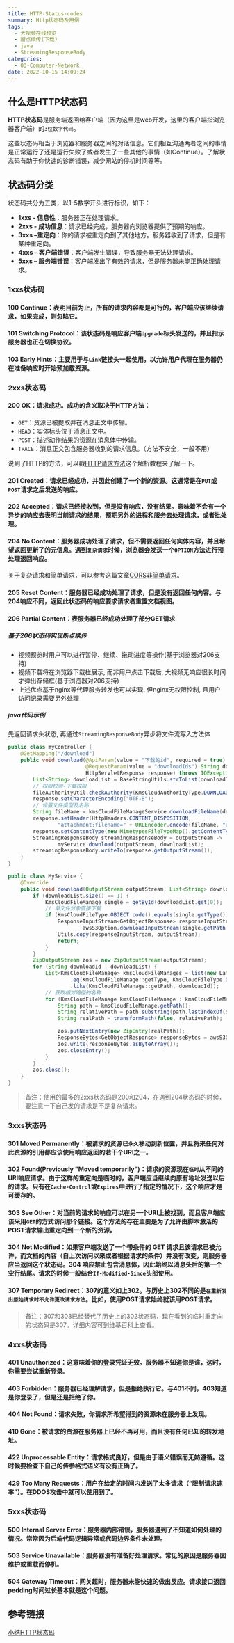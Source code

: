 ```yaml
---
title: HTTP-Status-codes
summary: Http状态码及用例
tags:
  - 大视频在线预览
  - 断点续传(下载)
  - java
  - StreamingResponseBody
categories:
  - 03-Computer-Network
date: 2022-10-15 14:09:24
---
```

## 什么是HTTP状态码

**HTTP状态码**是服务端返回给客户端（因为这里是web开发，这里的客户端指浏览器客户端）的`3位数字代码`。

这些状态码相当于浏览器和服务器之间的对话信息。它们相互沟通两者之间的事情是正常运行了还是运行失败了或者发生了一些其他的事情（如Continue）。了解状态码有助于你快速的诊断错误，减少网站的停机时间等等。

## 状态码分类

状态码共分为五类，以1-5数字开头进行标识，如下：

- **1xxs - 信息性**：服务器正在处理请求。
- **2xxs - 成功信息**：请求已经完成，服务器向浏览器提供了预期的响应。
- **3xxs –重定向**：你的请求被重定向到了其他地方。服务器收到了请求，但是有某种重定向。
- **4xxs – 客户端错误**：客户端发生错误，导致服务器无法处理请求。
- **5xxs – 服务端错误**：客户端发出了有效的请求，但是服务器未能正确处理请求。

### 1xxs状态码

#### **100 Continue**：表明目前为止，所有的请求内容都是可行的，客户端应该继续请求，如果完成，则忽略它。
#### **101 Switching Protocol**：该状态码是响应客户端`Upgrade`标头发送的，并且指示服务器也正在切换协议。
#### **103 Early Hints**：主要用于与`Link`链接头一起使用，以允许用户代理在服务器仍在准备响应时开始预加载资源。

### 2xxs状态码

#### **200 OK**：请求成功。成功的含义取决于HTTP方法：

- `GET`：资源已被提取并在消息正文中传输。
- `HEAD`：实体标头位于消息正文中。
- `POST`：描述动作结果的资源在消息体中传输。
- `TRACE`：消息正文包含服务器收到的请求信息。（方法不安全，一般不用）

说到了HTTP的方法，可以戳[HTTP请求方法](https://link.zhihu.com/?target=https%3A//www.runoob.com/http/http-methods.html)这个解析教程来了解一下。

#### **201 Created**：请求已经成功，并因此创建了一个新的资源。这通常是在`PUT`或`POST`请求之后发送的响应。
#### **202 Accepted**：请求已经接收到，但是没有响应，没有结果。意味着不会有一个异步的响应去表明当前请求的结果，预期另外的进程和服务去处理请求，或者批处理。
#### **204 No Content**：服务器成功处理了请求，但不需要返回任何实体内容，并且希望返回更新了的元信息。遇到`复杂请求`时候，浏览器会发送一个`OPTION`方法进行预处理返回响应。

关于复杂请求和简单请求，可以参考这篇文章[CORS非简单请求](https://link.zhihu.com/?target=https%3A//mabiao8023.github.io/2018/03/30/CORS%25E9%259D%259E%25E7%25AE%2580%25E5%258D%2595%25E8%25AF%25B7%25E6%25B1%2582/)。

#### **205 Reset Content**：服务器已经成功处理了请求，但是没有返回任何内容。与204响应不同，返回此状态码的响应要求请求者重置文档视图。
#### **206 Partial Content**：表服务器已经成功处理了部分GET请求

##### 基于206状态码实现断点续传

+ 视频预览时用户可以进行暂停、继续、拖动进度等操作(基于浏览器对206支持)
+ 视频下载将在浏览器下载栏展示, 而非用户点击下载后, 大视频无响应很长时间才弹出存储框(基于浏览器对206支持)
+ 上述优点基于nginx等代理服务转发也可以实现, 但nginx无权限控制, 且用户访问记录需要另外处理

##### java代码示例

先返回请求头状态, 再通过`StreamingResponseBody`异步将文件流写入方法体

```java
public class myController {
    @GetMapping("/download")
    public void download(@ApiParam(value = "下载的id", required = true)
                         @RequestParam(value = "downloadIds") String downloadIds,
                         HttpServletResponse response) throws IOException {
        List<String> downloadList = BaseStringUtils.strToList(downloadIds);
        // 权限校验-下载权限
        fileAuthorityUtil.checkAuthority(KmsCloudAuthorityType.DOWNLOAD, downloadList);
        response.setCharacterEncoding("UTF-8");
        // 设置文件类型及名称
        String fileName = kmsCloudFileManageService.downloadFileName(downloadList);
        response.setHeader(HttpHeaders.CONTENT_DISPOSITION,
                "attachment;filename=" + URLEncoder.encode(fileName, "UTF-8"));
        response.setContentType(new MimetypesFileTypeMap().getContentType(fileName));
        StreamingResponseBody streamingResponseBody = outputStream ->
                myService.download(outputStream, downloadList);
        streamingResponseBody.writeTo(response.getOutputStream());
    }
}
```

```java
public class MyService {
    @Override
    public void download(OutputStream outputStream, List<String> downloadList) throws IOException {
        if (downloadList.size() == 1) {
            KmsCloudFileManage single = getById(downloadList.get(0));
            // 单文件对象直接下载
            if (KmsCloudFileType.OBJECT.code().equals(single.getType())) {
                ResponseInputStream<GetObjectResponse> responseInputStream =
                        awsS3Option.downloadInputStream(single.getPath());
                Utils.copy(responseInputStream, outputStream);
                return;
            }
        }
        ZipOutputStream zos = new ZipOutputStream(outputStream);
        for (String downloadId : downloadList) {
            List<KmsCloudFileManage> kmsCloudFileManages = list(new LambdaQueryWrapper<KmsCloudFileManage>()
                    .eq(KmsCloudFileManage::getType, KmsCloudFileType.OBJECT.code())
                    .like(KmsCloudFileManage::getPath, downloadId));
            // 获取相对路径的名称
            for (KmsCloudFileManage kmsCloudFileManage : kmsCloudFileManages) {
                String path = kmsCloudFileManage.getPath();
                String relativePath = path.substring(path.lastIndexOf(downloadId));
                String realPath = transformPath(false, relativePath);

                zos.putNextEntry(new ZipEntry(realPath));
                ResponseBytes<GetObjectResponse> responseBytes = awsS3Option.downloadBytes(path);
                zos.write(responseBytes.asByteArray());
                zos.closeEntry();
            }
        }
        zos.close();
    }
}
```

> 备注：使用的最多的2xxs状态码是200和204，在遇到204状态码的时候，要注意一下自己发的请求是不是复杂请求。

### 3xxs状态码

#### **301 Moved Permanently**：被请求的资源已`永久`移动到新位置，并且将来任何对此资源的引用都应该使用响应返回的若干个URI之一。
#### **302 Found(Previously "Moved temporarily")**：请求的资源现在`临时`从不同的URI响应请求。由于这样的重定向是临时的，客户端应当继续向原有地址发送以后的请求。只有在`Cache-Control`或`Expires`中进行了指定的情况下，这个响应才是可缓存的。
#### **303 See Other**：对当前的请求的响应可以在另一个URI上被找到，而且客户端应该采用`GET`的方式访问那个链接。这个方法的存在主要是为了允许由脚本激活的POST请求输出重定向到一个新的资源。
#### **304 Not Modified**：如果客户端发送了一个带条件的 GET 请求且该请求已被允许，而文档的内容（自上次访问以来或者根据请求的条件）并没有改变，则服务器应当返回这个状态码。304 响应禁止包含消息体，因此始终以消息头后的第一个空行结尾。请求的时候一般结合`If-Modified-Since`头部使用。
#### **307 Temporary Redirect**：307的意义如上302。与历史上302不同的是`在重新发出原始请求时不允许更改请求方法`。比如，使用POST请求始终就该用POST请求。

> 备注：307和303已经替代了历史上的302状态码，现在看到的临时重定向的状态码是307。详细内容可到维基百科上查看。

### 4xxs状态码

#### **401 Unauthorized**：这意味着你的登录凭证无效。服务器不知道你是谁，这时，你需要尝试重新登录。
#### **403 Forbidden**：服务器已经理解请求，但是拒绝执行它。与401不同，403知道是你登录了，但是还是拒绝了你。
#### **404 Not Found**：请求失败，你请求所希望得到的资源未在服务器上发现。
#### **410 Gone**：被请求的资源在服务器上已经不再可用，而且没有任何已知的转发地址。
#### **422 Unprocessable Entity**：请求格式良好，但是由于语义错误而无妨遵循。这时候要检查下自己的传参格式语义有没有正确了。
#### **429 Too Many Requests**：用户在给定的时间内发送了太多请求（“限制请求速率”）。在DDOS攻击中就可以使用到了。

### 5xxs状态码

#### **500 Internal Server Error**：服务器内部错误，服务器遇到了不知道如何处理的情况。常常因为后端代码逻辑异常或代码边界条件未处理。
#### **503 Service Unavailable**：服务器没有准备好处理请求。常见的原因是服务器因维护或重载而停机。
#### **504 Gateway Timeout**：网关超时，服务器未能快速的做出反应。请求接口返回pedding时间过长基本就是这个问题。
    
## 参考链接

[小结HTTP状态码](https://zhuanlan.zhihu.com/p/65887537)
